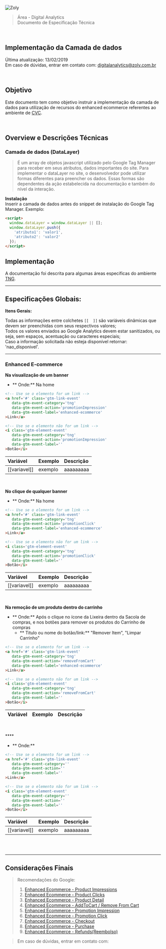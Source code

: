 ![Zoly](http://lucida-brasil.github.io/public/Images/zoly-logo.png)

> Área - Digital Analytics<br />
> Documento de Especificação Técnica

<br />

## Implementação da Camada de dados
Última atualização: 13/02/2019 <br />
Em caso de dúvidas, entrar em contato com: [digitalanalytics@zoly.com.br](mailto:@zoly.com.br)

<br />

## Objetivo

Este documento tem como objetivo instruir a implementação da camada de dados para utilização de recursos do enhanced ecommerce referentes ao ambiente de [CVC](https://www.cvc.com.br/).

<br />

## Overview e Descrições Técnicas

### Camada de dados (DataLayer)
> É um array de objetos javascript utilizado pelo Google Tag Manager para receber em seus atributos, dados importantes do site.
Para implementar o dataLayer no site, o desenvolvedor pode utilizar formas diferentes para preencher os dados. Essas formas são dependentes da ação estabelecida na documentação e também do nível da interação.

**Instalação**<br />
Inserir a camada de dados antes do snippet de instalação do Google Tag Manager. Exemplo:

```html
<script>
  window.dataLayer = window.dataLayer || [];
  window.dataLayer.push({
    'atributo1': 'valor1',
    'atributo2': 'valor2'
  });
</script>
```

## Implementação

A documentação foi descrita para algumas áreas especificas do ambiente [TNG]().

---

## Especificações Globais:

**Itens Gerais:**<br />

Todas as informações entre colchetes `[[  ]]` são variáveis dinâmicas que devem ser preenchidas com seus respectivos valores;<br />
Todos os valores enviados ao Google Analytics devem estar sanitizados, ou seja, sem espaços, acentuação ou caracteres especiais;<br />
Caso a informação solicitada não esteja disponível retornar: 'nao_disponivel'.

---

### Enhanced E-commerce

**Na visualização de um banner**<br />

- ** Onde:** Na home
    
```html
<!-- Use se o elemento for um link -->
<a href='#' class='gtm-link-event'
   data-gtm-event-category='tng'
   data-gtm-event-action='promotionImpression'
   data-gtm-event-label='enhanced-ecommerce'
>Link</a>

<!-- Use se o elemento não for um link -->
<i class='gtm-element-event'
   data-gtm-event-category='tng'
   data-gtm-event-action='promotionImpression'
   data-gtm-event-label=''
>Botão</i>
```

| Variável        | Exemplo                               | Descrição                         |
| :-------------- | :------------------------------------ | :-------------------------------- |
| [[variavel]] | exemplo | aaaaaaaaa |
<br />


**No clique de qualquer banner**<br />

- ** Onde:** Na home
    
```html
<!-- Use se o elemento for um link -->
<a href='#' class='gtm-link-event'
   data-gtm-event-category='tng'
   data-gtm-event-action='promotionClick'
   data-gtm-event-label='enhanced-ecommerce'
>Link</a>

<!-- Use se o elemento não for um link -->
<i class='gtm-element-event'
   data-gtm-event-category='tng'
   data-gtm-event-action='promotionClick'
   data-gtm-event-label=''
>Botão</i>
```

| Variável        | Exemplo                               | Descrição                         |
| :-------------- | :------------------------------------ | :-------------------------------- |
| [[variavel]] | exemplo | aaaaaaaaa |
<br />


**Na remoção de um produto dentro do carrinho**<br />

- ** Onde:** Após o clique no ícone da Lixeira dentro da Sacola de compras, e nos botões para remover os produtos do Carrinho de compras
    - ** Titulo ou nome do botão/link:** &quot;Remover Item&quot;, &quot;Limpar Carrinho&quot;
    
```html
<!-- Use se o elemento for um link -->
<a href='#' class='gtm-link-event'
   data-gtm-event-category='tng'
   data-gtm-event-action='removeFromCart'
   data-gtm-event-label='enhanced-ecommerce'
>Link</a>

<!-- Use se o elemento não for um link -->
<i class='gtm-element-event'
   data-gtm-event-category='tng'
   data-gtm-event-action='removeFromCart'
   data-gtm-event-label=''
>Botão</i>
```

| Variável        | Exemplo                               | Descrição                         |
| :-------------- | :------------------------------------ | :-------------------------------- |
<br />


****<br />

- ** Onde:** 
    
```html
<!-- Use se o elemento for um link -->
<a href='#' class='gtm-link-event'
   data-gtm-event-category=''
   data-gtm-event-action=''
   data-gtm-event-label=''
>Link</a>

<!-- Use se o elemento não for um link -->
<i class='gtm-element-event'
   data-gtm-event-category=''
   data-gtm-event-action=''
   data-gtm-event-label=''
>Botão</i>
```

| Variável        | Exemplo                               | Descrição                         |
| :-------------- | :------------------------------------ | :-------------------------------- |
| [[variavel]] | exemplo | aaaaaaaaa |
<br />


<br />

---

## Considerações Finais

> Recomendações do Google:
> 1. [Enhanced Ecommerce - Product Impressions](https://developers.google.com/tag-manager/enhanced-ecommerce#product-impressions)
> 2. [Enhanced Ecommerce - Product Clicks](https://developers.google.com/tag-manager/enhanced-ecommerce#product-clicks)
> 3. [Enhanced Ecommerce - Product Detail](https://developers.google.com/tag-manager/enhanced-ecommerce#details)
> 4. [Enhanced Ecommerce - AddToCart / Remove From Cart](https://developers.google.com/tag-manager/enhanced-ecommerce#cart)
> 5. [Enhanced Ecommerce - Promotion Impression](https://developers.google.com/tag-manager/enhanced-ecommerce#promo-impressions)
> 6. [Enhanced Ecommerce - Promotion Click](https://developers.google.com/tag-manager/enhanced-ecommerce#promo-clicks)
> 7. [Enhanced Ecommerce - Checkout](https://developers.google.com/tag-manager/enhanced-ecommerce#checkout)
> 8. [Enhanced Ecommerce - Purchase](https://developers.google.com/tag-manager/enhanced-ecommerce#purchases)
> 9. [Enhanced Ecommerce - Refunds(Reembolso)](https://developers.google.com/tag-manager/enhanced-ecommerce#refunds)

> Em caso de dúvidas, entrar em contato com: [](mailto:@zoly.com.br)

<script>
  document.addEventListener('DOMContentLoaded', function(event) {
    document.querySelectorAll('h1 a')[0].style.display = 'none';
  });
</script>
